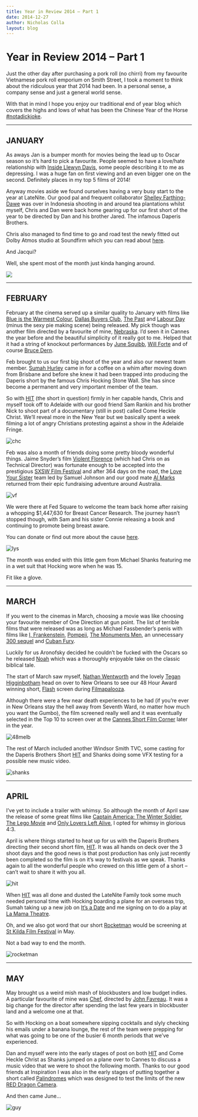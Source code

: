 ```yaml
---
title: Year in Review 2014 – Part 1
date: 2014-12-27
author: Nicholas Colla
layout: blog
---
```

# Year in Review 2014 – Part 1

Just the other day after purchasing a pork roll (no chirri) from my favourite Vietnamese pork roll emporium on Smith Street, I took a moment to think about the ridiculous year that 2014 had been. In a personal sense, a company sense and just a general world sense.

With that in mind I hope you enjoy our traditional end of year blog which covers the highs and lows of what has been the Chinese Year of the Horse [#notadickjoke](https://twitter.com/hashtag/notadickjoke).

---

## JANUARY

As aways Jan is a bumper month for movies being the lead up to Oscar season so it’s hard to pick a favourite. People seemed to have a love/hate relationship with [Inside Llewyn Davis](http://www.imdb.com/title/tt2042568/), some people describing it to me as depressing. I was a huge fan on first viewing and an even bigger one on the second. Definitely places in my top 5 films of 2014!

Anyway movies aside we found ourselves having a very busy start to the year at LateNite. Our good pal and frequent collaborator [Shelley Farthing-Dawe](http://www.shelleyfarthingdawe.com) was over in Indonesia shooting in and around tea plantations whilst myself, Chris and Dan were back home gearing up for our first short of the year to be directed by Dan and his brother Jared. The infamous Daperis Brothers.

Chris also managed to find time to go and road test the newly fitted out Dolby Atmos studio at Soundfirm which you can read about [here](./../dolby-atmos/).

And Jacqui?

Well, she spent most of the month just kinda hanging around.

![](/static/blog/12-jacqui.jpg)

---

## FEBRUARY

February at the cinema served up a similar quality to January with films like [Blue is the Warmest Colour](http://www.imdb.com/title/tt2278871/), [Dallas Buyers Club](http://www.imdb.com/title/tt0790636/), [The Past](http://www.imdb.com/title/tt2404461/) and [Labour Day](http://www.imdb.com/title/tt1967545/) (minus the sexy pie making scene) being released. My pick though was another film directed by a favourite of mine, [Nebraska](http://www.imdb.com/title/tt1821549/). I’d seen it in Cannes the year before and the beautiful simplicity of it really got to me. Helped that it had a string of knockout performances by [June Squibb](http://www.imdb.com/name/nm0820053/), [Will Forte](http://www.imdb.com/name/nm0287182/) and of course [Bruce Dern](http://www.imdb.com/name/nm0001136/).

Feb brought to us our first big shoot of the year and also our newest team member. [Sumah Hurley](./../introducing-sumah/) came in for a coffee on a whim after moving down from Brisbane and before she knew it had been trapped into producing the Daperis short by the famous Chris Hocking Stone Wall. She has since become a permanent and very important member of the team.

So with [HIT](./../portfolio/hit/) (the short in question) firmly in her capable hands, Chris and myself took off to Adelaide with our good friend Sam Rankin and his brother Nick to shoot part of a documentary (still in post) called Come Heckle Christ. We’ll reveal more in the New Year but we basically spent a week filming a lot of angry Christians protesting against a show in the Adelaide Fringe.

![chc](/static/blog/12-chc.jpg)

Feb was also a month of friends doing some pretty bloody wonderful things. Jaime Snyder’s film [Violent Florence](http://pocketbonfire.com/Violent-Florence) (which had Chris on as Technical Director) was fortunate enough to be accepted into the prestigious [SXSW Film Festival](http://sxsw.com/film) and after 364 days on the road, the [Love Your Sister](http://www.loveyoursister.org) team led by Samuel Johnson and our good mate [Al Marks](http://www.alistairmarks.com) returned from their epic fundraising adventure around Australia.

![vf](/static/blog/12-vf.jpg)

We were there at Fed Square to welcome the team back home after raising a whopping $1,447,630 for Breast Cancer Research. The journey hasn’t stopped though, with Sam and his sister Connie releasing a book and continuing to promote being breast aware.

You can donate or find out more about the cause [here](http://www.loveyoursister.org).

![lys](/static/blog/12-lys.jpg)

The month was ended with this little gem from Michael Shanks featuring me in a wet suit that Hocking wore when he was 15.

Fit like a glove.

---

## MARCH

If you went to the cinemas in March, choosing a movie was like choosing your favourite member of One Direction at gun point. The list of terrible films that were released was as long as Michael Fassbender’s penis with films like [I, Frankenstein](http://www.imdb.com/title/tt1418377/), [Pompeii](http://www.imdb.com/title/tt1921064/), [The Monuments Men](http://www.imdb.com/title/tt2177771/), an unnecessary [300 sequel](http://www.imdb.com/title/tt1253863/) and [Cuban Fury](http://www.imdb.com/title/tt2390237/).

Luckily for us Aronofsky decided he couldn’t be fucked with the Oscars so he released [Noah](http://www.imdb.com/title/tt1959490/) which was a thoroughly enjoyable take on the classic biblical tale.

The start of March saw myself, [Nathan Wentworth](http://www.imdb.com/name/nm0921132/) and the lovely [Tegan Higginbotham](http://www.imdb.com/name/nm3182837/) head on over to New Orleans to see our 48 Hour Award winning short, [Flash](./../portfolio/flash/) screen during [Filmapalooza](http://www.48hourfilm.com/en/filmapalooza/).

Although there were a few near death experiences to be had (if you’re ever in New Orleans stay the hell away from Seventh Ward, no matter how much you want the Gumbo), the film screened really well and it was eventually selected in the Top 10 to screen over at the [Cannes Short Film Corner](http://www.cannescourtmetrage.com/en/presentation) later in the year.

![48melb](/static/blog/12-48melb.jpg)

The rest of March included another Windsor Smith TVC, some casting for the Daperis Brothers Short [HIT](./../portfolio/hit/) and Shanks doing some VFX testing for a possible new music video.

![shanks](/static/blog/12-shanks.jpg)

---

## APRIL

I’ve yet to include a trailer with whimsy. So although the month of April saw the release of some great films like [Captain America: The Winter Soldier](http://www.imdb.com/title/tt1843866/), [The Lego Movie](http://www.imdb.com/title/tt1490017/) and [Only Lovers Left Alive](http://www.imdb.com/title/tt1714915/), I opted for whimsy in glorious 4:3.

April is where things started to heat up for us with the Daperis Brothers directing their second short film, [HIT](./../portfolio/hit/). It was all hands on deck over the 3 shoot days and the good news is that post production has only just recently been completed so the film is on it’s way to festivals as we speak. Thanks again to all the wonderful people who crewed on this little gem of a short – can’t wait to share it with you all.

![hit](/static/blog/12-hit.jpg)

When [HIT](./../portfolio/hit/) was all done and dusted the LateNite Family took some much needed personal time with Hocking boarding a plane for an overseas trip, Sumah taking up a new job on [It’s a Date](http://www.imdb.com/title/tt2551252/) and me signing on to do a play at [La Mama Theatre](http://lamama.com.au).

Oh, and we also got word that our short [Rocketman](./../portfolio/rocketman/) would be screening at [St Kilda Film Festival](http://www.stkildafilmfestival.com.au) in May.

Not a bad way to end the month.

![rocketman](/static/blog/12-rocketman.jpg)

---

## MAY

May brought us a weird mish mash of blockbusters and low budget indies. A particular favourite of mine was [Chef](http://www.imdb.com/title/tt2883512/), directed by [John Favreau](http://www.imdb.com/name/nm0269463/). It was a big change for the director after spending the last few years in blockbuster land and a welcome one at that.

So with Hocking on a boat somewhere sipping cocktails and slyly checking his emails under a banana lounge, the rest of the team were prepping for what was going to be one of the busier 6 month periods that we’ve experienced.

Dan and myself were into the early stages of post on both [HIT](./../portfolio/hit/) and Come Heckle Christ as Shanks jumped on a plane over to Cannes to discuss a music video that we were to shoot the following month. Thanks to our good friends at Inspiration I was also in the early stages of putting together a short called [Palindromes](./../portfolio/palindromes/) which was designed to test the limits of the new [RED Dragon Camera](./../dragons/).

And then came June…

![guy](/static/blog/12-guy.jpg)